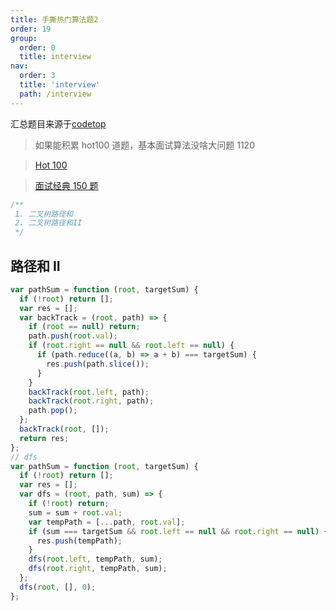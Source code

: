 ```yaml
---
title: 手撕热门算法题2
order: 19
group:
  order: 0
  title: interview
nav:
  order: 3
  title: 'interview'
  path: /interview
---
```


汇总题目来源于[codetop](https://codetop.cc/home)

> 如果能积累 hot100 道题，基本面试算法没啥大问题 1120

> [Hot 100](https://leetcode.cn/studyplan/top-100-liked/)

> [面试经典 150 题](https://leetcode.cn/studyplan/top-interview-150/)

```js
/**
 1. 二叉树路径和
 2. 二叉树路径和II
 */
```

## 路径和 II

```js
var pathSum = function (root, targetSum) {
  if (!root) return [];
  var res = [];
  var backTrack = (root, path) => {
    if (root == null) return;
    path.push(root.val);
    if (root.right == null && root.left == null) {
      if (path.reduce((a, b) => a + b) === targetSum) {
        res.push(path.slice());
      }
    }
    backTrack(root.left, path);
    backTrack(root.right, path);
    path.pop();
  };
  backTrack(root, []);
  return res;
};
// dfs
var pathSum = function (root, targetSum) {
  if (!root) return [];
  var res = [];
  var dfs = (root, path, sum) => {
    if (!root) return;
    sum = sum + root.val;
    var tempPath = [...path, root.val];
    if (sum === targetSum && root.left == null && root.right == null) {
      res.push(tempPath);
    }
    dfs(root.left, tempPath, sum);
    dfs(root.right, tempPath, sum);
  };
  dfs(root, [], 0);
};
```

